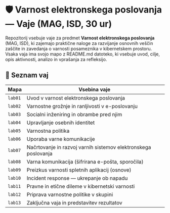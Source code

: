 # 🛡️ Varnost elektronskega poslovanja — Vaje (MAG, ISD, 30 ur)

Repozitorij vsebuje vaje za predmet **Varnost elektronskega poslovanja** (MAG, ISD), ki zajemajo praktične naloge za razvijanje osnovnih veščin zaščite in zavedanja o varnosti posameznika v kibernetskem prostoru. Vsaka vaja ima svojo mapo z README.md datoteko, ki vsebuje uvod, cilje, opis aktivnosti, analizo in vprašanja za refleksijo.

## 📖 Seznam vaj

| Mapa   | Vsebina vaje |
|--------|---------------|
| `lab01` | Uvod v varnost elektronskega poslovanja |
| `lab02` | Varnostne grožnje in ranljivosti v e-poslovanju |
| `lab03` | Socialni inženiring in obrambe pred njim |
| `lab04` | Upravljanje osebnih identitet |
| `lab05` | Varnostna politika |
| `lab06` | Uporaba varne komunikacije |
| `lab07` | Načrtovanje in razvoj varnih sistemov elektronskega poslovanja |
| `lab08` | Varna komunikacija (šifrirana e-pošta, sporočila) |
| `lab09` | Preizkus varnosti spletnih aplikacij (osnove) |
| `lab10` | Incident response — ukrepanje ob napadu |
| `lab11` | Pravne in etične dileme v kibernetski varnosti |
| `lab12` | Priprava varnostne politike v skupini |
| `lab13` | Zaključna vaja in predstavitev rezultatov |

